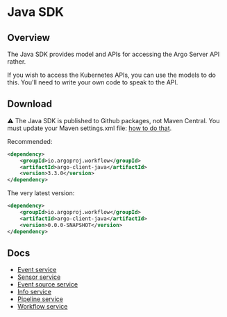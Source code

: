 # Java SDK

## Overview

The Java SDK provides model and APIs for accessing the Argo Server API rather.

If you wish to access the Kubernetes APIs, you can use the models to do this. You'll need to write your own code to speak to the API.

## Download

⚠️ The Java SDK is published to Github packages, not Maven Central. You must update your Maven settings.xml
file: [how to do that](https://github.com/argoproj/argo-workflows/packages).

Recommended:

```xml
<dependency>
    <groupId>io.argoproj.workflow</groupId>
    <artifactId>argo-client-java</artifactId>
    <version>3.3.0</version>
</dependency>
```

The very latest version:

```xml
<dependency>
    <groupId>io.argoproj.workflow</groupId>
    <artifactId>argo-client-java</artifactId>
    <version>0.0.0-SNAPSHOT</version>
</dependency>
```

## Docs

* [Event service](api/docs/EventServiceApi.md)
* [Sensor service](api/docs/SensorServiceApi.md)
* [Event source service](api/docs/EventSourceServiceApi.md)
* [Info service](api/docs/InfoServiceApi.md )
* [Pipeline service](api/docs/PipelineServiceApi.md)
* [Workflow service](api/docs/WorkflowServiceApi.md)
